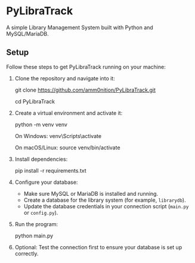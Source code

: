 # PyLibraTrack
A simple Library Management System built with Python and MySQL/MariaDB.

## Setup

Follow these steps to get PyLibraTrack running on your machine:

1. Clone the repository and navigate into it:

    git clone https://github.com/amm0nition/PyLibraTrack.git

    cd PyLibraTrack

2. Create a virtual environment and activate it:

    python -m venv venv

    On Windows: venv\Scripts\activate

    On macOS/Linux: source venv/bin/activate

3. Install dependencies:

    pip install -r requirements.txt

4. Configure your database:
    - Make sure MySQL or MariaDB is installed and running.
    - Create a database for the library system (for example, `librarydb`).
    - Update the database credentials in your connection script (`main.py` or `config.py`).

5. Run the program:

    python main.py

6. Optional: Test the connection first to ensure your database is set up correctly.
